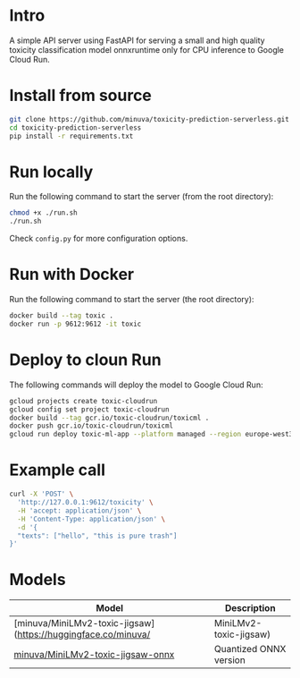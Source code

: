 # Intro

A simple API server using FastAPI for serving a small and high quality toxicity classification model onnxruntime only for CPU inference to Google Cloud Run.

# Install from source
```bash
git clone https://github.com/minuva/toxicity-prediction-serverless.git
cd toxicity-prediction-serverless
pip install -r requirements.txt
```


# Run locally

Run the following command to start the server (from the root directory):

```bash
chmod +x ./run.sh
./run.sh
```

Check `config.py` for more configuration options.


# Run with Docker

Run the following command to start the server (the root directory):

```bash
docker build --tag toxic .
docker run -p 9612:9612 -it toxic
```


# Deploy to cloun Run

The following commands will deploy the model to Google Cloud Run:

```bash
gcloud projects create toxic-cloudrun
gcloud config set project toxic-cloudrun
docker build --tag gcr.io/toxic-cloudrun/toxicml .
docker push gcr.io/toxic-cloudrun/toxicml
gcloud run deploy toxic-ml-app --platform managed --region europe-west3 --image gcr.io/toxic-cloudrun/flowml --service-account yourservice-account --allow-unauthenticated
```

# Example call
```bash
curl -X 'POST' \
  'http://127.0.0.1:9612/toxicity' \
  -H 'accept: application/json' \
  -H 'Content-Type: application/json' \
  -d '{
  "texts": ["hello", "this is pure trash"]
}'
```

# Models

| Model | Description |
| --- | --- |
| [minuva/MiniLMv2-toxic-jigsaw](https://huggingface.co/minuva/ | MiniLMv2-toxic-jigsaw) | A small and high quality toxicity classification model trained on Jigsaw dataset. |
| [minuva/MiniLMv2-toxic-jigsaw-onnx](https://huggingface.co/minuva/MiniLMv2-toxic-jigsaw-onnx) | Quantized ONNX version